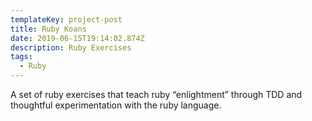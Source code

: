 ```yaml
---
templateKey: project-post
title: Ruby Koans
date: 2019-06-15T19:14:02.874Z
description: Ruby Exercises
tags:
  - Ruby
---
```

A set of ruby exercises that teach ruby “enlightment” through TDD and thoughtful experimentation with the ruby language.
